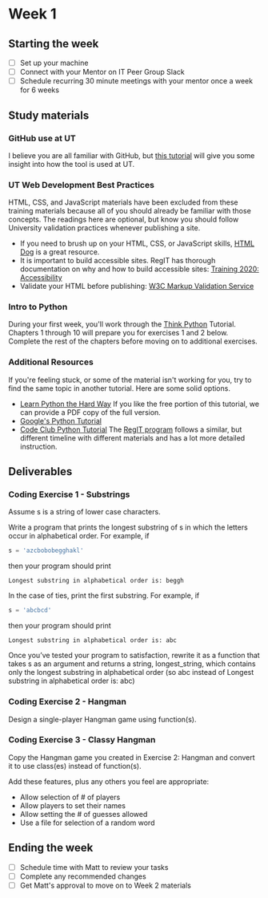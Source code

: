 # Week 1

## Starting the week
- [ ] Set up your machine
- [ ] Connect with your Mentor on IT Peer Group Slack
- [ ] Schedule recurring 30 minute meetings with your mentor once a week for 6 weeks

## Study materials
### GitHub use at UT
I believe you are all familiar with GitHub, but [this tutorial](https://github.austin.utexas.edu/asmp-delta/afraid-to-commit) will give you some insight into how the tool is used at UT.

### UT Web Development Best Practices
HTML, CSS, and JavaScript materials have been excluded from these training materials because all of you should already be familiar with those concepts. The readings here are optional, but know you should follow University validation practices whenever publishing a site.
- If you need to brush up on your HTML, CSS, or JavaScript skills, [HTML Dog](http://htmldog.com/) is a great resource.
- It is important to build accessible sites. RegIT has thorough documentation on why and how to build accessible sites: [Training 2020: Accessibility](https://wikis.utexas.edu/display/training2020/Accessibility)
- Validate your HTML before publishing: [W3C Markup Validation Service](http://validator.w3.org/)

### Intro to Python
During your first week, you'll work through the [Think Python](https://interactivepython.org/courselib/static/thinkcspy/index.html) Tutorial. Chapters 1 through 10 will prepare you for exercises 1 and 2 below. Complete the rest of the chapters before moving on to additional exercises.

### Additional Resources
If you're feeling stuck, or some of the material isn't working for you, try to find the same topic in another tutorial. Here are some solid options.
- [Learn Python the Hard Way](https://learnpythonthehardway.org/python3/) If you like the free portion of this tutorial, we can provide a PDF copy of the full version.
- [Google's Python Tutorial](https://developers.google.com/edu/python/)
- [Code Club Python Tutorial](https://codeclubprojects.org/en-GB/python/)
The [RegIT program](https://wikis.utexas.edu/display/training2020/7.+Python%3A+Syntax+and+Concepts) follows a similar, but different timeline with different materials and has a lot more detailed instruction.

## Deliverables
### Coding Exercise 1 - Substrings
Assume s is a string of lower case characters.

Write a program that prints the longest substring of s in which the letters occur in alphabetical order. For example, if
```python
s = 'azcbobobegghakl'
```
then your program should print
```
Longest substring in alphabetical order is: beggh
```
In the case of ties, print the first substring. For example, if
```python
s = 'abcbcd'
```
then your program should print
```
Longest substring in alphabetical order is: abc
```
Once you’ve tested your program to satisfaction, rewrite it as a function that takes s as an argument and returns a string, longest_string, which contains only the longest substring in alphabetical order (so abc instead of Longest substring in alphabetical order is: abc)

### Coding Exercise 2 - Hangman
Design a single-player Hangman game using function(s).

### Coding Exercise 3 - Classy Hangman
Copy the Hangman game you created in Exercise 2: Hangman and convert it to use class(es) instead of function(s).

Add these features, plus any others you feel are appropriate:

- Allow selection of # of players
- Allow players to set their names
- Allow setting the # of guesses allowed
- Use a file for selection of a random word

## Ending the week
- [ ] Schedule time with Matt to review your tasks
- [ ] Complete any recommended changes
- [ ] Get Matt's approval to move on to Week 2 materials

